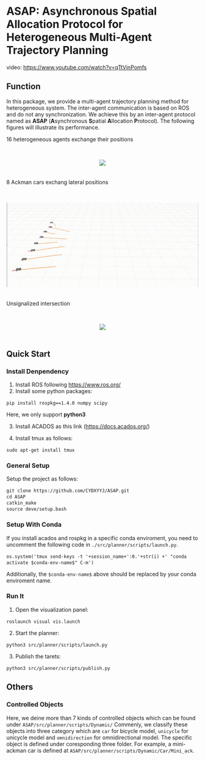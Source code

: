 
# ASAP: Asynchronous Spatial Allocation Protocol for Heterogeneous Multi-Agent Trajectory Planning

video: https://www.youtube.com/watch?v=qTtVinPomfs

## Function

In this package, we provide a multi-agent trajectory planning method for heterogeneous system.
The inter-agent communication is based on ROS and do not any synchronization.
We achieve this by an inter-agent protocol named as **ASAP** (**A**synchronous **S**patial **A**llocation **P**rotocol).
The following figures will illustrate its performance.

16 heterogeneous agents exchange their positions

&nbsp;
<div align=center>
<img src="./images/16.gif" width=600>
</div>
&nbsp;

8 Ackman cars exchang lateral positions

&nbsp;
<div align=center>
<img src="./images/8.gif" width=600>
</div>
&nbsp;

Unsignalized intersection

&nbsp;
<div align=center>
<img src="./images/go.gif" width=600>
</div>
&nbsp;

## Quick Start

### Install Denpendency

1. Install ROS following https://www.ros.org/ 
2. Install some python packages:

```
pip install rospkg==1.4.0 numpy scipy
```

Here, we only support **python3**

3. Install ACADOS as this link (https://docs.acados.org/)

4. Install tmux as follows:
```
sudo apt-get install tmux
```

### General Setup

Setup the project as follows:
```
git clone https://github.com/CYDXYYJ/ASAP.git
cd ASAP
catkin_make
source deve/setup.bash
```

### Setup With Conda

If you install acados and rospkg in a specific conda enviroment, you need to uncomment the following code in `./src/planner/scripts/launch.py`.
```
os.system('tmux send-keys -t '+session_name+':0.'+str(i) +' "conda activate $conda-env-name$" C-m')
```
Additionally, the `$conda-env-name$` above should be replaced by your conda enviroment name.

### Run It

1. Open the visualization panel:
```
roslaunch visual vis.launch
```

2. Start the planner:
```
python3 src/planner/scripts/launch.py
```

3. Publish the tarets:
```
python3 src/planner/scripts/publish.py
```

## Others

### Controlled Objects

Here, we deine more than 7 kinds of controlled objects which can be found under `ASAP/src/planner/scripts/Dynamic/`
Commenly, we classify these objects into three category which are `car` for bicycle model, `unicycle` for unicycle model and `omnidirection` for omnidirectional model. 
The specific object is defined under coresponding three folder. 
For example, a mini-ackman car is defined at `ASAP/src/planner/scripts/Dynamic/Car/Mini_ack`.
